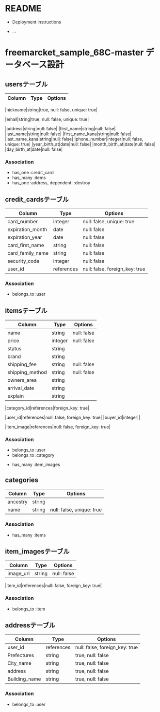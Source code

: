 # README
* Deployment instructions

* ...
# freemarcket_sample_68C-master データベース設計
## usersテーブル
|Column|Type|Options|
|------|----|-------|
<!-- 最初のtrue不要な気がする？ (田村) -->
|nickname|string|true, null: false, unique: true|
<!-- 最初のtrue不要な気がする？ (田村) -->
|email|string|true, null: false, unique: true|
<!-- 足りない気がする？ (田村) -->
|address|string|null: false|
|first_name|string|null: false|
|last_name|string|null: false|
|first_name_kana|string|null: false|
|last_name_kana|string|null: false|
|phone_number|integer|null: false, unique: true|
|year_birth_at|date|null: false|
|month_birth_at|date|null: false|
|day_birth_at|date|null: false|
### Association
- has_one :credit_card
- has_many :items
- has_one :address, dependent: :destroy

## credit_cardsテーブル
|Column|Type|Options|
|------|----|-------|
|card_number|integer|null: false, unique: true|
|expiration_month|date|null: false|
|expiration_year|date|null: false|
|card_first_name|string|null: false|
|card_family_name|string|null: false|
|security_code|integer|null: false|
|user_id|references|null: false, foreign_key: true|
### Association
- belongs_to :user

## itemsテーブル
|Column|Type|Options|
|------|----|-------|
|name|string|null: false|
|price|integer|null: false|
|status|string||
|brand|string||
|shipping_fee|string|null: false|
|shipping_method|string|null: false|
|owners_area|string||
|arrival_date|string||
|explain|string||
<!-- _id不要な気がする？ (田村) -->
|category_id|references|foreign_key: true|
<!-- _id不要な気がする？ (田村) -->
|user_id|references|null: false, foreign_key: true|
|buyer_id|integer||
<!-- 足りない気がする？ (田村) -->
|item_image|references|null: false, foreign_key: true|
### Association
- belongs_to :user
- belongs_to :category
<!-- 足りない気がする？ (田村) -->
- has_many :item_images


## categories
|Column|Type|Options|
|------|----|-------|
|ancestry|string||
|name|string|null: false, unique: true|
### Association
- has_many :items

## item_imagesテーブル
|Column|Type|Options|
|------|----|-------|
|image_url|string|null: false|
<!-- _id不要な気がする？ (田村) -->
|item_id|references|null: false, foreign_key: true|
### Association
- belongs_to :item

## addressテーブル
|Column|Type|Options|
|------|----|-------|
|user_id|references|null: false, foreign_key: true|
|Prefectures|string|true, null: false|
|City_name|string|true, null: false|
|address|string|true, null: false|
|Building_name|string|true, null: false|
### Association
- belongs_to :user